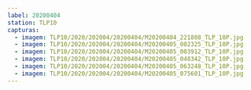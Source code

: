 ```yaml
---
label: 20200404
station: TLP10
capturas:
  - imagem: TLP10/2020/202004/20200404/M20200404_221808_TLP_10P.jpg
  - imagem: TLP10/2020/202004/20200404/M20200405_002325_TLP_10P.jpg
  - imagem: TLP10/2020/202004/20200404/M20200405_003912_TLP_10P.jpg
  - imagem: TLP10/2020/202004/20200404/M20200405_040342_TLP_10P.jpg
  - imagem: TLP10/2020/202004/20200404/M20200405_063248_TLP_10P.jpg
  - imagem: TLP10/2020/202004/20200404/M20200405_075601_TLP_10P.jpg
---
```

